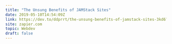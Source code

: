 ```yaml
---
title: "The Unsung Benefits of JAMStack Sites"
date: 2019-05-10T14:54:09Z
link: https://dev.to/ddprrt/the-unsung-benefits-of-jamstack-sites-3kd6?utm_medium=RSS&utm_source=hune
site: zapier.com
topic: Webdev
draft: false
---
```


